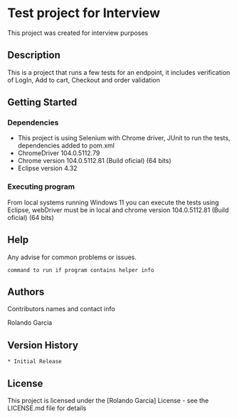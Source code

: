 # Test project for Interview

This project was created for interview purposes 

## Description

This is a project that runs a few tests for an endpoint, it includes verification of LogIn, Add to cart, Checkout and order validation

## Getting Started

### Dependencies

* This project is using Selenium with Chrome driver, JUnit to run the tests, dependencies added to pom.xml
* ChromeDriver 104.0.5112.79
* Chrome version 104.0.5112.81 (Build oficial) (64 bits)
* Eclipse version 4.32


### Executing program

From local systems running Windows 11  you can execute the tests using Eclipse, webDriver must be in local and chrome version 104.0.5112.81 (Build oficial) (64 bits)


## Help

Any advise for common problems or issues.
```
command to run if program contains helper info
```

## Authors

Contributors names and contact info

Rolando Garcia 

## Version History

    * Initial Release

## License

This project is licensed under the [Rolando Garcia] License - see the LICENSE.md file for details



